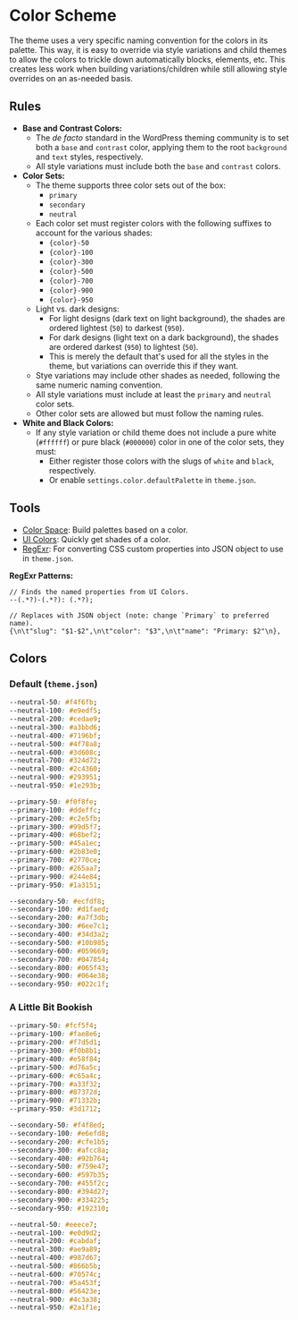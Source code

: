 # Color Scheme

The theme uses a very specific naming convention for the colors in its palette. This way, it is easy to override via style variations and child themes to allow the
colors to trickle down automatically blocks, elements, etc. This creates less work when building variations/children while still allowing style overrides on an as-needed basis.

## Rules

- **Base and Contrast Colors:**
	- The _de facto_ standard in the WordPress theming community is to set both a `base` and `contrast` color, applying them to the root `background` and `text` styles, respectively.
	- All style variations must include both the `base` and `contrast` colors.
- **Color Sets:**
	- The theme supports three color sets out of the box:
		- `primary`
		- `secondary`
		- `neutral`
	- Each color set must register colors with the following suffixes to account for the various shades:
		- `{color}-50`
		- `{color}-100`
		- `{color}-300`
		- `{color}-500`
		- `{color}-700`
		- `{color}-900`
		- `{color}-950`
	- Light vs. dark designs:
		- For light designs (dark text on light background), the shades are ordered lightest (`50`) to darkest (`950`).
		- For dark designs (light text on a dark background), the shades are ordered darkest (`950`) to lightest (`50`).
		- This is merely the default that's used for all the styles in the theme, but variations can override this if they want.
	- Stye variations may include other shades as needed, following the same numeric naming convention.
	- All style variations must include at least the `primary` and `neutral` color sets.
	- Other color sets are allowed but must follow the naming rules.
- **White and Black Colors:**
	- If any style variation or child theme does not include a pure white (`#ffffff`) or pure black (`#000000`) color in one of the color sets, they must:
		- Either register those colors with the slugs of `white` and `black`, respectively.
		- Or enable `settings.color.defaultPalette` in `theme.json`.

## Tools

- [Color Space](https://mycolor.space/): Build palettes based on a color.
- [UI Colors](https://uicolors.app/create): Quickly get shades of a color.
- [RegExr](https://regexr.com/): For converting CSS custom properties into JSON object to use in `theme.json`.

**RegExr Patterns:**

```
// Finds the named properties from UI Colors.
--(.*?)-(.*?): (.*?);

// Replaces with JSON object (note: change `Primary` to preferred name).
{\n\t"slug": "$1-$2",\n\t"color": "$3",\n\t"name": "Primary: $2"\n},
```

## Colors

### Default (`theme.json`)

```css
--neutral-50: #f4f6fb;
--neutral-100: #e9edf5;
--neutral-200: #cedae9;
--neutral-300: #a3bbd6;
--neutral-400: #7196bf;
--neutral-500: #4f78a8;
--neutral-600: #3d608c;
--neutral-700: #324d72;
--neutral-800: #2c4360;
--neutral-900: #293951;
--neutral-950: #1e293b;

--primary-50: #f0f8fe;
--primary-100: #ddeffc;
--primary-200: #c2e5fb;
--primary-300: #99d5f7;
--primary-400: #68bef2;
--primary-500: #45a1ec;
--primary-600: #2b83e0;
--primary-700: #2770ce;
--primary-800: #265aa7;
--primary-900: #244e84;
--primary-950: #1a3151;

--secondary-50: #ecfdf8;
--secondary-100: #d1faed;
--secondary-200: #a7f3db;
--secondary-300: #6ee7c1;
--secondary-400: #34d3a2;
--secondary-500: #10b985;
--secondary-600: #059669;
--secondary-700: #047854;
--secondary-800: #065f43;
--secondary-900: #064e38;
--secondary-950: #022c1f;
```

### A Little Bit Bookish

```css
--primary-50: #fcf5f4;
--primary-100: #fae8e6;
--primary-200: #f7d5d1;
--primary-300: #f0b8b1;
--primary-400: #e58f84;
--primary-500: #d76a5c;
--primary-600: #c65a4c;
--primary-700: #a33f32;
--primary-800: #87372d;
--primary-900: #71332b;
--primary-950: #3d1712;

--secondary-50: #f4f8ed;
--secondary-100: #e6efd8;
--secondary-200: #cfe1b5;
--secondary-300: #afcc8a;
--secondary-400: #92b764;
--secondary-500: #759e47;
--secondary-600: #597b35;
--secondary-700: #455f2c;
--secondary-800: #394d27;
--secondary-900: #334225;
--secondary-950: #192310;

--neutral-50: #eeece7;
--neutral-100: #e0d9d2;
--neutral-200: #cabdaf;
--neutral-300: #ae9a89;
--neutral-400: #987d67;
--neutral-500: #866b5b;
--neutral-600: #70574c;
--neutral-700: #5a453f;
--neutral-800: #56423e;
--neutral-900: #4c3a38;
--neutral-950: #2a1f1e;
```
